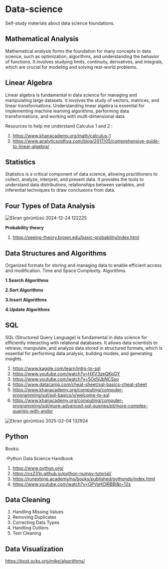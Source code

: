 # Data-science
Self-study materials about data science foundations.

## Mathematical Analysis ##

Mathematical analysis forms the foundation for many concepts in data science, such as optimization, algorithms, and understanding the behavior of functions. It involves studying limits, continuity, derivatives, and integrals, which are crucial for modeling and solving real-world problems.

## Linear Algebra ##

Linear algebra is fundamental in data science for managing and manipulating large datasets. It involves the study of vectors, matrices, and linear transformations. Understanding linear algebra is essential for implementing machine learning algorithms, performing data transformations, and working with multi-dimensional data.

Resources to help me understand Calculus 1 and 2 : 

1. https://www.khanacademy.org/math/calculus-1
2. https://www.analyticsvidhya.com/blog/2017/05/comprehensive-guide-to-linear-algebra/ 


## Statistics ##

Statistics is a critical component of data science, allowing practitioners to collect, analyze, interpret, and present data. It provides the tools to understand data distributions, relationships between variables, and inferential techniques to draw conclusions from data.

## Four Types of Data Analysis ##
![Ekran görüntüsü 2024-12-24 122225](https://github.com/user-attachments/assets/9c4ceba3-69b7-4715-bbbe-721b5fb8230e)




**Probability theory**

1. https://seeing-theory.brown.edu/basic-probability/index.html

## Data Structures and Algorithms ##

Organized formats for storing and managing data to enable efficient access and modification. Time and Space Complexity. Algorithms.

**1.Search Algorithms**

**2.Sort Algorithms**

**3.Insert Algorithms**

**4.Update Algorithms**

## SQL ##

SQL (Structured Query Language) is fundamental in data science for efficiently interacting with relational databases. It allows data scientists to retrieve, manipulate, and analyze data stored in structured formats, which is essential for performing data analysis, building models, and generating insights.

1. https://www.kaggle.com/learn/intro-to-sql
2. https://www.youtube.com/watch?v=HXV3zeQKqGY
3. https://www.youtube.com/watch?v=5OdVJbNCSso
4. https://www.datacamp.com/cheat-sheet/sql-basics-cheat-sheet
5. https://www.khanacademy.org/computing/computer-programming/sql/sql-basics/v/welcome-to-sql
6. https://www.khanacademy.org/computing/computer-programming/sql/more-advanced-sql-queries/pt/more-complex-queries-with-andor

![Ekran görüntüsü 2025-02-04 132924](https://github.com/user-attachments/assets/2133ea6d-9981-4695-b10f-f7714633b262)


## Python ##

Books:

-Python Data Science Handbook

1. https://www.python.org/
2. https://cs231n.github.io/python-numpy-tutorial/
3. https://runestone.academy/ns/books/published/pythonds/index.html
4. https://www.youtube.com/watch?v=GPVsHOlRBBI&t=12s

## Data Cleaning ##

1. Handling Missing Values
2. Removing Duplicates
3. Correcting Data Types
4. Handling Outliers
5. Text Cleaning

## Data Visualization ##

https://bost.ocks.org/mike/algorithms/


